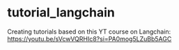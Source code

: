 # tutorial_langchain
Creating tutorials based on this YT course on Langchain: https://youtu.be/sVcwVQRHIc8?si=PA0mog5LZuBb5AGC
